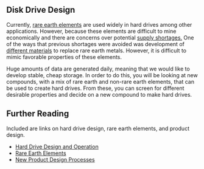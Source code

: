 ## Disk Drive Design

Currently, [rare earth elements](http://geology.com/articles/rare-earth-elements/) are used widely in hard drives among other applications. However, because these elements are difficult to mine economically and there are concerns over potential [supply shortages.](https://www.nytimes.com/2015/11/20/opinion/the-next-resource-shortage.html) One of the ways that previous shortages were avoided was development of [different materials](https://www.technologyreview.com/s/535381/what-happened-to-the-rare-earths-crisis/) to replace rare earth metals. However, it is difficult to mimic favorable properties of these elements.

Huge amounts of data are generated daily, meaning that we would like to develop stable, cheap storage. In order to do this, you will be looking at new compounds, with a mix of rare earth and non-rare earth elements, that can be used to create hard drives. From these, you can screen for different desirable properties and decide on a new compound to make hard drives.

## Further Reading

Included are links on hard drive design, rare earth elements, and product design.

* [Hard Drive Design and Operation](https://acsdata.com/how-hard-drives-work/)
* [Rare Earth Elements](http://web.mit.edu/12.000/www/m2016/finalwebsite/elements/ree.html)
* [New Product Design Processes](http://www.yourarticlelibrary.com/production-management/new-product-design-process-6-major-steps-involved/57462/)

